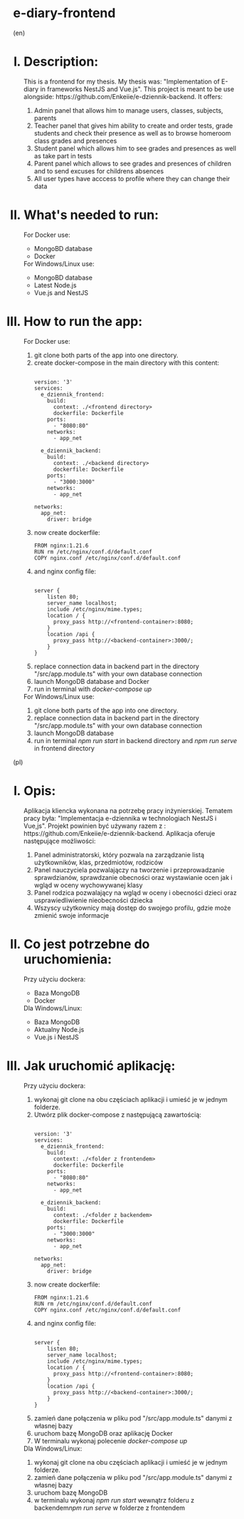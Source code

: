 # e-diary-frontend
(en)
<ol type="I">
  <h1><li>Description:</h1>
  This is a frontend for my thesis. My thesis was: "Implementation of E-diary in frameworks NestJS and Vue.js". This project is meant to be use alongside: https://github.com/Enkeiie/e-dziennik-backend. It offers: <ol type="1">
  <li>Admin panel that allows him to manage users, classes, subjects, parents</li>
  <li>Teacher panel that gives him ability to create and order tests, grade students and check their presence as well as to browse homeroom class grades and presences</li>
  <li>Student panel which allows him to see grades and presences as well as take part in tests</li>
  <li>Parent panel which allows to see grades and presences of children and to send excuses for childrens absences</li>
  <li>All user types have acccess to profile where they can change their data</li>
  </ol>
  </li>
  <h1><li>What's needed to run:</h1>
  For Docker use:<ul>
  <li>MongoBD database</li>
  <li>Docker</li>
</ul>
  For Windows/Linux use:
  <ul>
  <li>MongoBD database</li>
  <li>Latest Node.js</li>
  <li>Vue.js and NestJS</li>
</ul></li>
  <h1><li>How to run the app:</h1>
    For Docker use:<ol type="1">
  <li>git clone both parts of the app into one directory.</li>
  <li>create docker-compose in the main directory with this content:</li>
  
```

version: '3'
services:
  e_dziennik_frontend:
    build:
      context: ./<frontend directory>
      dockerfile: Dockerfile
    ports:
      - "8080:80"
    networks:
      - app_net
      
  e_dziennik_backend:
    build:
      context: ./<backend directory>
      dockerfile: Dockerfile
    ports:
      - "3000:3000"
    networks:
      - app_net

networks:
  app_net:
    driver: bridge
```
  <li>now create dockerfile:</li>
  
  ```
  FROM nginx:1.21.6
RUN rm /etc/nginx/conf.d/default.conf
COPY nginx.conf /etc/nginx/conf.d/default.conf
  ```
  <li>and nginx config file:</li>
  
  ```
  
  server {
      listen 80;
      server_name localhost;
      include /etc/nginx/mime.types;
      location / {
        proxy_pass http://<frontend-container>:8080;
      }
      location /api {
        proxy_pass http://<backend-container>:3000/;
      }
  }
  ```
  </li>
  <li>replace connection data in backend part in the directory "/src/app.module.ts" with your own database connection</li>
  <li>launch MongoDB database and Docker</li>
  <li>run in terminal with <i>docker-compose up</i></li>
</ol>
  For Windows/Linux use:<ol type="1">
  <li>git clone both parts of the app into one directory.</li>
  <li>replace connection data in backend part in the directory "/src/app.module.ts" with your own database connection</li>
   <li>launch MongoDB database</li>
  <li>run in terminal <i>npm run start</i> in backend directory and <i>npm run serve</i> in frontend directory</li>
</ol>
  </li>
</ol>
(pl)
<ol type="I">
  <h1><li>Opis:</h1>
  Aplikacja kliencka wykonana na potrzebę pracy inżynierskiej. Tematem pracy była: "Implementacja e-dziennika w technologiach NestJS i Vue,js". Projekt powinien być używany razem z : https://github.com/Enkeiie/e-dziennik-backend. Aplikacja oferuje następujące możliwości: <ol type="1">
  <li>Panel administratorski, który pozwala na zarządzanie listą użytkowników, klas, przedmiotów, rodziców</li>
  <li>Panel nauczyciela pozwalajączy na tworzenie i przeprowadzanie sprawdzianów, sprawdzanie obecności oraz wystawianie ocen jak i wgląd w oceny wychowywanej klasy</li>
  <liPanel ucznia, który udostepnia uczniowi listę ocen i obecności oraz pozwala brać udział w sprawdzianych</li>
  <li>Panel rodzica pozwalający na wgląd w oceny i obecności dzieci oraz usprawiedliwienie nieobecności dziecka</li>
  <li>Wszyscy użytkownicy mają dostęp do swojego profilu, gdzie może zmienić swoje informacje</li>
  </ol>
  </li>
  <h1><li>Co jest potrzebne do uruchomienia:</h1>
  Przy użyciu dockera:<ul>
  <li>Baza MongoDB</li>
  <li>Docker</li>
</ul>
  Dla Windows/Linux:<ul>
  <li>Baza MongoDB</li>
  <li>Aktualny Node.js</li>
  <li>Vue.js i NestJS</li>
</ul>
  </li>
  <h1><li>Jak uruchomić aplikację:</h1>
    Przy użyciu dockera:<ol type="1">
  <li>wykonaj git clone na obu częściach aplikacji i umieść je w jednym folderze.</li>
  <li>Utwórz plik docker-compose z następującą zawartością:</li>
  
```

version: '3'
services:
  e_dziennik_frontend:
    build:
      context: ./<folder z frontendem>
      dockerfile: Dockerfile
    ports:
      - "8080:80"
    networks:
      - app_net
      
  e_dziennik_backend:
    build:
      context: ./<folder z backendem>
      dockerfile: Dockerfile
    ports:
      - "3000:3000"
    networks:
      - app_net

networks:
  app_net:
    driver: bridge
```
  <li>now create dockerfile:</li>
  
  ```
  FROM nginx:1.21.6
RUN rm /etc/nginx/conf.d/default.conf
COPY nginx.conf /etc/nginx/conf.d/default.conf
  ```
  <li>and nginx config file:</li>
  
  ```
  
  server {
      listen 80;
      server_name localhost;
      include /etc/nginx/mime.types;
      location / {
        proxy_pass http://<frontend-container>:8080;
      }
      location /api {
        proxy_pass http://<backend-container>:3000/;
      }
  }
  ```
  <li>zamień dane połączenia w pliku pod "/src/app.module.ts" danymi z własnej bazy</li>
  <li>uruchom bazę MongoDB oraz aplikację Docker</li>
  <li>W terminalu wykonaj polecenie <i>docker-compose up</i> </li>
</ol>
  Dla Windows/Linux:<ol type="1">
  <li>wykonaj git clone na obu częściach aplikacji i umieść je w jednym folderze.</li>
  <li>zamień dane połączenia w pliku pod "/src/app.module.ts" danymi z własnej bazy</li>
  <li>uruchom bazę MongoDB</li>
  <li>w terminalu wykonaj <i>npm run start</i> wewnątrz folderu z backendem<i>npm run serve</i> w folderze z frontendem</li>
</ol>
  </li>
</ol>
